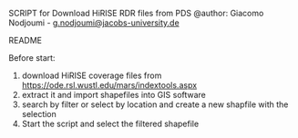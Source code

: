 SCRIPT for Download HiRISE RDR files from PDS
@author: Giacomo Nodjoumi - g.nodjoumi@jacobs-university.de

README

Before start:

1) download HiRISE coverage files from https://ode.rsl.wustl.edu/mars/indextools.aspx
2) extract it and import shapefiles into GIS software
3) search by filter or select by location and create a new shapfile with the selection
4) Start the script and select the filtered shapefile
